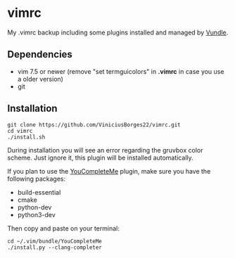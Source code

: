 # vimrc
My .vimrc backup including some plugins installed and managed by [Vundle](https://github.com/VundleVim/Vundle.vim).

## Dependencies
- vim 7.5 or newer (remove "set termguicolors" in **.vimrc** in case you use a older version)
- git

## Installation
```
git clone https://github.com/ViniciusBorges22/vimrc.git
cd vimrc
./install.sh
```
During installation you will see an error regarding the gruvbox color scheme. Just ignore it, this plugin will be installed automatically.

If you plan to use the [YouCompleteMe](https://github.com/Valloric/YouCompleteMe) plugin, make sure you have the following packages:
- build-essential
- cmake
- python-dev
- python3-dev

Then copy and paste on your terminal:
```
cd ~/.vim/bundle/YouCompleteMe
./install.py --clang-completer
```
